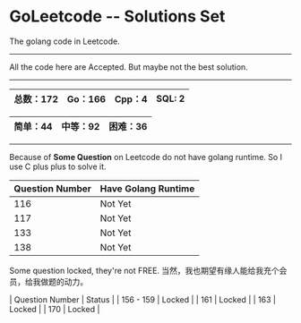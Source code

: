 # GoLeetcode -- Solutions Set
The golang code in Leetcode.

-----

All the code here are Accepted. But maybe not the best solution.

-----

| 总数：172 | Go：166 | Cpp：4 | SQL: 2 |
| -------- | ------ | ------ | ------ |

| 简单：44 | 中等：92 | 困难：36 |
| ------- | ------- | ------- |

-----

Because of **Some Question** on Leetcode do not have golang runtime. So I use C plus plus to solve it.

| Question Number | Have Golang Runtime |
| --------------- | ------------------- |
| 116 | Not Yet |
| 117 | Not Yet |
| 133 | Not Yet |
| 138 | Not Yet |

Some question locked, they're not FREE.
当然，我也期望有缘人能给我充个会员，给我做题的动力。

| Question Number | Status |
| 156 - 159 | Locked |
| 161 | Locked |
| 163 | Locked |
| 170 | Locked |
